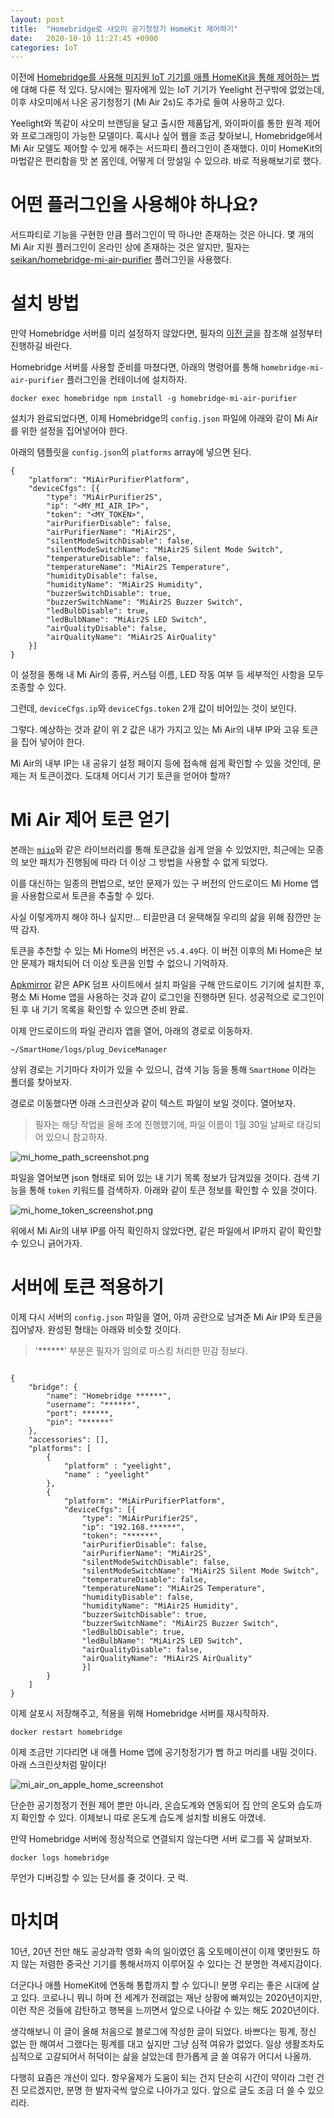 ```yaml
---
layout: post
title:  "Homebridge로 샤오미 공기청정기 HomeKit 제어하기"
date:   2020-10-10 11:27:45 +0900
categories: IoT
---
```


이전에 [Homebridge를 사용해 미지원 IoT 기기를 애플 HomeKit을 통해 제어하는 법](https://kycfeel.github.io/2018/01/30/Homebridge%EB%A1%9C-%EB%AF%B8%EC%A7%80%EC%9B%90-IoT-%EA%B8%B0%EA%B8%B0-HomeKit-%EC%A0%9C%EC%96%B4%ED%95%98%EA%B8%B0/)에 대해 다룬 적 있다. 당시에는 필자에게 있는 IoT 기기가 Yeelight 전구밖에 없었는데, 이후 샤오미에서 나온 공기청정기 (Mi Air 2s)도 추가로 들여 사용하고 있다. 

Yeelight와 똑같이 샤오미 브랜딩을 달고 출시한 제품답게, 와이파이를 통한 원격 제어와 프로그래밍이 가능한 모델이다. 혹시나 싶어 웹을 조금 찾아보니, Homebridge에서 Mi Air 모델도 제어할 수 있게 해주는 서드파티 플러그인이 존재했다. 이미 HomeKit의 마법같은 편리함을 맛 본 몸인데, 어떻게 더 망설일 수 있으랴. 바로 적용해보기로 했다.

# 어떤 플러그인을 사용해야 하나요?

서드파티로 기능을 구현한 만큼 플러그인이 딱 하나만 존재하는 것은 아니다. 몇 개의 Mi Air 지원 플러그인이 온라인 상에 존재하는 것은 알지만, 필자는 [seikan/homebridge-mi-air-purifier](https://github.com/seikan/homebridge-mi-air-purifier) 플러그인을 사용했다.

# 설치 방법

만약 Homebridge 서버를 미리 설정하지 않았다면, 필자의 [이전 글](https://kycfeel.github.io/2018/01/30/Homebridge%EB%A1%9C-%EB%AF%B8%EC%A7%80%EC%9B%90-IoT-%EA%B8%B0%EA%B8%B0-HomeKit-%EC%A0%9C%EC%96%B4%ED%95%98%EA%B8%B0/)을 참조해 설정부터 진행하길 바란다.

Homebridge 서버를 사용할 준비를 마쳤다면, 아래의 명령어를 통해 `homebridge-mi-air-purifier` 플러그인을 컨테이너에 설치하자. 

```
docker exec homebridge npm install -g homebridge-mi-air-purifier
```

설치가 완료되었다면, 이제 Homebridge의 `config.json` 파일에 아래와 같이 Mi Air를 위한 설정을 집어넣어야 한다.

아래의 탬플릿을 `config.json`의 `platforms` array에 넣으면 된다.

```
{
    "platform": "MiAirPurifierPlatform",
    "deviceCfgs": [{
        "type": "MiAirPurifier2S",
        "ip": "<MY_MI_AIR_IP>",
        "token": "<MY_TOKEN>",
        "airPurifierDisable": false,
        "airPurifierName": "MiAir2S",
        "silentModeSwitchDisable": false,
        "silentModeSwitchName": "MiAir2S Silent Mode Switch",
        "temperatureDisable": false,
        "temperatureName": "MiAir2S Temperature",
        "humidityDisable": false,
        "humidityName": "MiAir2S Humidity",
        "buzzerSwitchDisable": true,
        "buzzerSwitchName": "MiAir2S Buzzer Switch",
        "ledBulbDisable": true,
        "ledBulbName": "MiAir2S LED Switch",
        "airQualityDisable": false,
        "airQualityName": "MiAir2S AirQuality"
    }]
}
```

이 설정을 통해 내 Mi Air의 종류, 커스텀 이름, LED 작동 여부 등 세부적인 사항을 모두 조종할 수 있다.

그런데, `deviceCfgs.ip`와 `deviceCfgs.token` 2개 값이 비어있는 것이 보인다. 

그렇다. 예상하는 것과 같이 위 2 값은 내가 가지고 있는 Mi Air의 내부 IP와 고유 토큰을 집어 넣어야 한다.

Mi Air의 내부 IP는 내 공유기 설정 페이지 등에 접속해 쉽게 확인할 수 있을 것인데, 문제는 저 토큰이겠다. 도대체 어디서 기기 토큰을 얻어야 할까?

# Mi Air 제어 토큰 얻기

본래는 [`miio`](https://github.com/aholstenson/miio)와 같은 라이브러리를 통해 토큰값을 쉽게 얻을 수 있었지만, 최근에는 모종의 보안 패치가 진행됨에 따라 더 이상 그 방법을 사용할 수 없게 되었다. 

이를 대신하는 일종의 편법으로, 보안 문제가 있는 구 버전의 안드로이드 Mi Home 앱을 사용함으로서 토큰을 추출할 수 있다.

사실 이렇게까지 해야 하나 싶지만... 티끌만큼 더 윤택해질 우리의 삶을 위해 잠깐만 눈 딱 감자.

토큰을 추천할 수 있는 Mi Home의 버전은 `v5.4.49`다. 이 버전 이후의 Mi Home은 보안 문제가 패치되어 더 이상 토큰을 인할 수 없으니 기억하자.

[Apkmirror](https://www.apkmirror.com/apk/xiaomi-inc/mihome/mihome-5-4-49-release/) 같은 APK 덤프 사이트에서 설치 파일을 구해 안드로이드 기기에 설치한 후, 평소 Mi Home 앱을 사용하는 것과 같이 로그인을 진행하면 된다. 성공적으로 로그인이 된 후 내 기기 목록을 확인할 수 있으면 준비 완료.

이제 안드로이드의 파일 관리자 앱을 열어, 아래의 경로로 이동하자.

```
~/SmartHome/logs/plug_DeviceManager
```

상위 경로는 기기마다 차이가 있을 수 있으니, 검색 기능 등을 통해 `SmartHome` 이라는 폴더를 찾아보자.

경로로 이동했다면 아래 스크린샷과 같이 텍스트 파일이 보일 것이다. 열어보자.

> 필자는 해당 작업을 올해 초에 진행했기에, 파일 이름이 1월 30일 날짜로 태깅되어 있으니 참고하자.

![mi_home_path_screenshot.png](https://github.com/kycfeel/kycfeel.github.io/blob/master/_images/mi_home_path_screenshot.png?raw=true)

파일을 열어보면 json 형태로 되어 있는 내 기기 목록 정보가 담겨있을 것이다. 검색 기능을 통해 `token` 키워드를 검색하자. 아래와 같이 토큰 정보를 확인할 수 있을 것이다.

![mi_home_token_screenshot.png](https://github.com/kycfeel/kycfeel.github.io/blob/master/_images/mi_home_token_screenshot.png?raw=true)

위에서 Mi Air의 내부 IP를 아직 확인하지 않았다면, 같은 파일에서 IP까지 같이 확인할 수 있으니 긁어가자.

# 서버에 토큰 적용하기

이제 다시 서버의 `config.json` 파일을 열어, 아까 공란으로 남겨준 Mi Air IP와 토큰을 집어넣자. 완성된 형태는 아래와 비슷할 것이다.

> '******' 부분은 필자가 임의로 마스킹 처리한 민감 정보다. 

```

{
    "bridge": {
        "name": "Homebridge ******",
        "username": "******",
        "port": ******,
        "pin": "******"
    },
    "accessories": [],
    "platforms": [
        {
            "platform" : "yeelight",
            "name" : "yeelight"
        },
        {
            "platform": "MiAirPurifierPlatform",
            "deviceCfgs": [{
                "type": "MiAirPurifier2S",
                "ip": "192.168.******",
                "token": "******",
                "airPurifierDisable": false,
                "airPurifierName": "MiAir2S",
                "silentModeSwitchDisable": false,
                "silentModeSwitchName": "MiAir2S Silent Mode Switch",
                "temperatureDisable": false,
                "temperatureName": "MiAir2S Temperature",
                "humidityDisable": false,
                "humidityName": "MiAir2S Humidity",
                "buzzerSwitchDisable": true,
                "buzzerSwitchName": "MiAir2S Buzzer Switch",
                "ledBulbDisable": true,
                "ledBulbName": "MiAir2S LED Switch",
                "airQualityDisable": false,
                "airQualityName": "MiAir2S AirQuality"
                }]
        }
    ]
}

```

이제 살포시 저장해주고, 적용을 위해 Homebridge 서버를 재시작하자. 

```
docker restart homebridge
```

이제 조금만 기다리면 내 애플 Home 앱에 공기청정기가 빰 하고 머리를 내밀 것이다. 아래 스크린샷처럼 말이다!

![mi_air_on_apple_home_screenshot](https://github.com/kycfeel/kycfeel.github.io/blob/master/_images/mi_air_on_apple_home_screenshot.png?raw=true)

단순한 공기청정기 전원 제어 뿐만 아니라, 온습도계와 연동되어 집 안의 온도와 습도까지 확인할 수 있다. 이제보니 따로 온도계 습도계 설치할 비용도 아꼈네.

만약 Homebridge 서버에 정상적으로 연결되지 않는다면 서버 로그를 꼭 살펴보자.

```
docker logs homebridge
```

무언가 디버깅할 수 있는 단서를 줄 것이다. 굿 럭.

# 마치며

10년, 20년 전만 해도 공상과학 영화 속의 일이였던 홈 오토메이션이 이제 몇만원도 하지 않는 저렴한 중국산 기기를 통해서까지 이루어질 수 있다는 건 분명한 격세지감이다. 

더군다나 애플 HomeKit에 연동해 통합까지 할 수 있다니! 분명 우리는 좋은 시대에 살고 있다. 코로나니 뭐니 하며 전 세계가 전래없는 재난 상황에 빠져있는 2020년이지만, 이런 작은 것들에 감탄하고 행복을 느끼면서 앞으로 나아갈 수 있는 해도 2020년이다. 

생각해보니 이 글이 올해 처음으로 블로그에 작성한 글이 되었다. 바쁘다는 핑계, 정신 없는 한 해여서 그랬다는 핑계를 대고 싶지만 그냥 심적 여유가 없었다. 일상 생활조차도 심적으로 고갈되어서 허덕이는 삶을 살았는데 한가롭게 글 쓸 여유가 어디서 나올까.

다행히 요즘은 개선이 있다. 항우울제가 도움이 되는 건지 단순히 시간이 약이라 그런 건진 모르겠지만, 분명 한 발자국씩 앞으로 나아가고 있다. 앞으로 글도 조금 더 쓸 수 있으리라.
